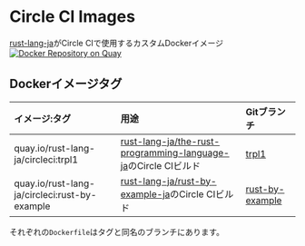 <!-- -*- coding:utf-8-unix -*- -->

# Circle CI Images

[rust-lang-ja](https://github.com/rust-lang-ja)がCircle CIで使用するカスタムDockerイメージ
[![Docker Repository on Quay](https://quay.io/repository/rust-lang-ja/circleci/status "Docker Repository on Quay")](https://quay.io/repository/rust-lang-ja/circleci)


## Dockerイメージタグ

| イメージ:タグ | 用途 | Gitブランチ |
| :---------- | :--- | :----------- |
| quay.io/rust-lang-ja/circleci:trpl1 | [rust-lang-ja/the-rust-programming-language-ja](https://github.com/rust-lang-ja/the-rust-programming-language-ja)のCircle CIビルド | [trpl1](https://github.com/rust-lang-ja/circleci-images/tree/trpl1) |
| quay.io/rust-lang-ja/circleci:rust-by-example | [rust-lang-ja/rust-by-example-ja](https://github.com/rust-lang-ja/rust-by-example-ja)のCircle CIビルド | [rust-by-example](https://github.com/rust-lang-ja/circleci-images/tree/rust-by-example)

それぞれの`Dockerfile`はタグと同名のブランチにあります。
